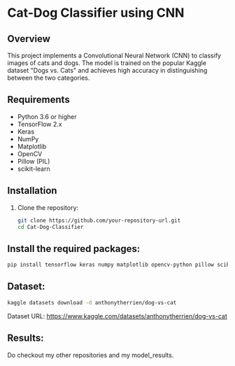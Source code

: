 # Cat-Dog Classifier using CNN

## Overview
This project implements a Convolutional Neural Network (CNN) to classify images of cats and dogs. The model is trained on the popular Kaggle dataset "Dogs vs. Cats" and achieves high accuracy in distinguishing between the two categories.

## Requirements
- Python 3.6 or higher
- TensorFlow 2.x
- Keras
- NumPy
- Matplotlib
- OpenCV
- Pillow (PIL)
- scikit-learn

## Installation
1. Clone the repository:
   ```bash
   git clone https://github.com/your-repository-url.git
   cd Cat-Dog-Classifier

## Install the required packages:
  ```bash
  pip install tensorflow keras numpy matplotlib opencv-python pillow scikit-learn
```
## Dataset:
  ```bash
  kaggle datasets download -d anthonytherrien/dog-vs-cat
  ```
  Dataset URL: https://www.kaggle.com/datasets/anthonytherrien/dog-vs-cat

## Results:
Do checkout my other repositories and my model_results.

